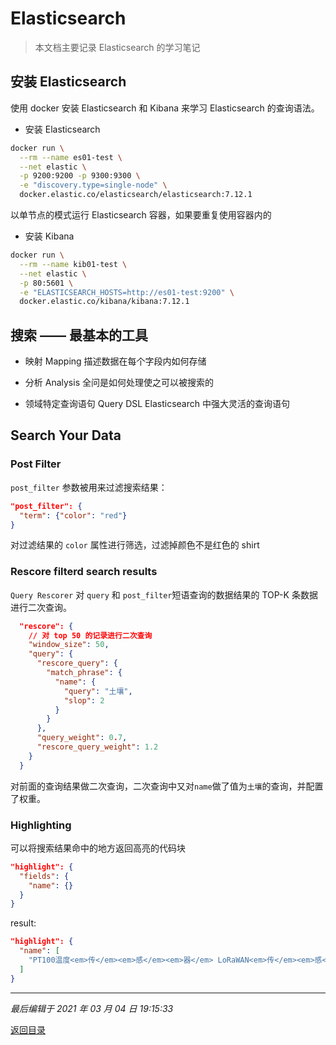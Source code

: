 # Elasticsearch

> 本文档主要记录 Elasticsearch 的学习笔记

## 安装 Elasticsearch

使用 docker 安装 Elasticsearch 和 Kibana 来学习 Elasticsearch 的查询语法。

- 安装 Elasticsearch

```sh
docker run \
  --rm --name es01-test \
  --net elastic \
  -p 9200:9200 -p 9300:9300 \
  -e "discovery.type=single-node" \
  docker.elastic.co/elasticsearch/elasticsearch:7.12.1
```

以单节点的模式运行 Elasticsearch 容器，如果要重复使用容器内的

- 安装 Kibana

```sh
docker run \
  --rm --name kib01-test \
  --net elastic \
  -p 80:5601 \
  -e "ELASTICSEARCH_HOSTS=http://es01-test:9200" \
  docker.elastic.co/kibana/kibana:7.12.1
```

## 搜索 —— 最基本的工具

- 映射 Mapping
  描述数据在每个字段内如何存储

- 分析 Analysis
  全问是如何处理使之可以被搜索的

- 领域特定查询语句 Query DSL
  Elasticsearch 中强大灵活的查询语句

## Search Your Data

### Post Filter

`post_filter` 参数被用来过滤搜索结果：

```json
"post_filter": {
  "term": {"color": "red"}
}
```

对过滤结果的 `color` 属性进行筛选，过滤掉颜色不是红色的 shirt

### Rescore filterd search results

`Query Rescorer` 对 `query` 和 `post_filter`短语查询的数据结果的 TOP-K 条数据进行二次查询。

```json
  "rescore": {
    // 对 top 50 的记录进行二次查询
    "window_size": 50,
    "query": {
      "rescore_query": {
        "match_phrase": {
          "name": {
            "query": "土壤",
            "slop": 2
          }
        }
      },
      "query_weight": 0.7,
      "rescore_query_weight": 1.2
    }
  }
```

对前面的查询结果做二次查询，二次查询中又对`name`做了值为`土壤`的查询，并配置了权重。

### Highlighting

可以将搜索结果命中的地方返回高亮的代码块
```json
"highlight": {
  "fields": {
    "name": {}
  }
}
```
result:
```json
"highlight": {
  "name": [
    "PT100温度<em>传</em><em>感</em><em>器</em> LoRaWAN<em>传</em><em>感</em><em>器</em> 环境监测<em>传</em><em>感</em><em>器</em>"
  ]
}
```


---

_最后编辑于 2021 年 03 月 04 日 19:15:33_

[返回目录](./menu.md)
